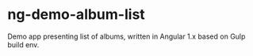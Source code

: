 # ng-demo-album-list
Demo app presenting list of albums, written in Angular 1.x based on Gulp build env.
